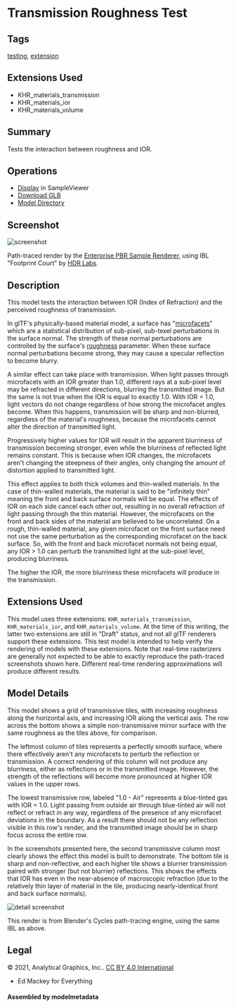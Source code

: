 # Transmission Roughness Test

## Tags

[testing](../Models-testing.md), [extension](../Models-extension.md)

## Extensions Used

* KHR_materials_transmission
* KHR_materials_ior
* KHR_materials_volume

## Summary

Tests the interaction between roughness and IOR.

## Operations

* [Display](https://github.khronos.org/glTF-Sample-Viewer-Release/?model=https://raw.GithubUserContent.com/KhronosGroup/glTF-Sample-Assets/main/./Models/TransmissionRoughnessTest/glTF-Binary/TransmissionRoughnessTest.glb) in SampleViewer
* [Download GLB](https://raw.GithubUserContent.com/KhronosGroup/glTF-Sample-Assets/main/./Models/TransmissionRoughnessTest/glTF-Binary/TransmissionRoughnessTest.glb)
* [Model Directory](./)

## Screenshot

![screenshot](screenshot/screenshot-large.png)

Path-traced render by the [Enterprise PBR Sample Renderer](https://github.com/DassaultSystemes-Technology/dspbr-pt), using IBL "Footprint Court" by [HDR Labs](http://www.hdrlabs.com/sibl/archive.html).

## Description

This model tests the interaction between IOR (Index of Refraction) and the perceived roughness of transmission.

In glTF's physically-based material model, a surface has "[microfacets](https://github.com/KhronosGroup/glTF/blob/master/specification/2.0/README.md#microfacet-surfaces)" which are a statistical distribution of sub-pixel, sub-texel perturbations in the surface normal.  The strength of these normal perturbations are controlled by the surface's [roughness](https://github.com/KhronosGroup/glTF/blob/master/specification/2.0/README.md#metallic-roughness-material) parameter.  When these surface normal perturbations become strong, they may cause a specular reflection to become blurry.

A similar effect can take place with transmission.  When light passes through microfacets with an IOR greater than 1.0, different rays at a sub-pixel level may be refracted in different directions, blurring the transmitted image.  But the same is not true when the IOR is equal to exactly 1.0.  With IOR = 1.0, light vectors do not change regardless of how strong the microfacet angles become.  When this happens, transmission will be sharp and non-blurred, regardless of the material's roughness, because the microfacets cannot alter the direction of transmitted light.

Progressively higher values for IOR will result in the apparent blurriness of transmission becoming stronger, even while the blurriness of reflected light remains constant.  This is because when IOR changes, the microfacets aren't changing the steepness of their angles, only changing the amount of distortion applied to transmitted light.

This effect applies to both thick volumes and thin-walled materials.  In the case of thin-walled materials, the material is said to be "infinitely thin" meaning the front and back surface normals will be equal.  The effects of IOR on each side cancel each other out, resulting in no overall refraction of light passing through the thin material.  However, the microfacets on the front and back sides of the material are believed to be uncorrelated.  On a rough, thin-walled material, any given microfacet on the front surface need not use the same perturbation as the corresponding microfacet on the back surface.  So, with the front and back microfacet normals not being equal, any IOR > 1.0 can perturb the transmitted light at the sub-pixel level, producing blurriness.

The higher the IOR, the more blurriness these microfacets will produce in the transmission.

## Extensions Used

This model uses three extensions: `KHR_materials_transmission`, `KHR_materials_ior`, and `KHR_materials_volume`.  At the time of this writing, the latter two extensions are still in "Draft" status, and not all glTF renderers support these extensions.  This test model is intended to help verify the rendering of models with these extensions.  Note that real-time rasterizers are generally not expected to be able to exactly reproduce the path-traced screenshots shown here.  Different real-time rendering approximations will produce different results.

## Model Details

This model shows a grid of transmissive tiles, with increasing roughness along the horizontal axis, and increasing IOR along the vertical axis.  The row across the bottom shows a simple non-transmissive mirror surface with the same roughness as the tiles above, for comparison.

The leftmost column of tiles represents a perfectly smooth surface, where there effectively aren't any microfacets to perturb the reflection or transmission.  A correct rendering of this column will not produce any blurriness, either as reflections or in the transmitted image.  However, the strength of the reflections will become more pronounced at higher IOR values in the upper rows.

The lowest transmissive row, labeled "1.0 - Air" represents a blue-tinted gas with IOR = 1.0.  Light passing from outside air through blue-tinted air will not reflect or refract in any way, regardless of the presence of any microfacet deviations in the boundary.  As a result there should not be any reflection visible in this row's render, and the transmitted image should be in sharp focus across the entire row.

In the screenshots presented here, the second transmissive column most clearly shows the effect this model is built to demonstrate.  The bottom tile is sharp and non-reflective, and each higher tile shows a blurrier transmission paired with stronger (but not blurrier) reflections.  This shows the effects that IOR has even in the near-absence of macroscopic refraction (due to the relatively thin layer of material in the tile, producing nearly-identical front and back surface normals).

![detail screenshot](screenshot/left-column-detail.jpg)

This render is from Blender's Cycles path-tracing engine, using the same IBL as above.



## Legal

&copy; 2021, Analytical Graphics, Inc.. [CC BY 4.0 International](https://creativecommons.org/licenses/by/4.0/legalcode)

 - Ed Mackey for Everything

#### Assembled by modelmetadata